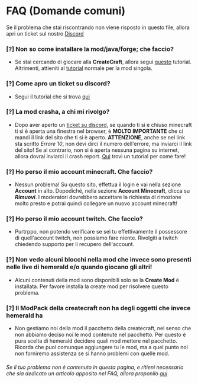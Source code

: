 # FAQ (Domande comuni)

Se il problema che stai riscontrando non viene risposto in questo file, allora apri un ticket sul nostro [Discord](https://discord.gg/hemerald)

### [?] Non so come installare la mod/java/forge; che faccio?
- Se stai cercando di giocare alla **CreateCraft**, allora segui [questo](modpack/CreateCraft.md) tutorial. Altrimenti, attieniti al [tutorial](introduzione/Download.md) normale per la mod singola.
### [?] Come apro un ticket su discord?
- Segui il tutorial che si trova [qui](support/Ticket.md)
### [?] La mod crasha, a chi mi rivolgo?
- Dopo aver aperto un [ticket su discord](support/Ticket.md), se quando ti si è chiuso minecraft ti si è aperta una finestra nel browser, è **MOLTO IMPORTANTE** che ci mandi il link del sito che ti si è aperto. **ATTENZIONE**, anche se nel link sta scritto *Errore 10*, non devi dirci il numero dell'errore, ma inviarci il link del sito! Se al contrario, non si è aperta nessuna pagina su internet, allora dovrai inviarci il crash report. [Qui](https://mod.hemerald.net/wiki/support/Crash.md) trovi un tutorial per come fare!
### [?] Ho perso il mio account minecraft. Che faccio?
- Nessun problema! Su questo sito, effettua il login e vai nella sezione **Account** in alto. Dopodiché, nella sezione **Account Minecraft**, clicca su ***Rimuovi***. I moderatori dovrebbero accettare la richiesta di rimozione molto presto e potrai quindi collegare un nuovo account minecraft!
### [?] Ho perso il mio account twitch. Che faccio?
- Purtrppo, non potendo verificare se sei tu effettivamente il possessore di quell'account twitch, non possiamo fare niente. Rivolgiti a twitch chiedendo supporto per il recupero dell'account.
### [?] Non vedo alcuni blocchi nella mod che invece sono presenti nelle live di hemerald e/o quando giocano gli altri!
- Alcuni contenuti della mod sono disponibili solo se la **Create Mod** è installata. Per favore installa la create mod per risolvere questo problema.
### [?] Il ModPack della createcraft non ha degli oggetti che invece hemerald ha
- Non gestiamo noi della mod il pacchetto della createcraft, nel senso che non abbiamo deciso noi le mod contenute nel pacchetto. Per questo è pura scelta di hemerald decidere quali mod mettere nel pacchetto. Ricorda che puoi comunque aggiungere tu le mod, ma a quel punto noi non forniremo assistenza se si hanno problemi con quelle mod.

###### Se il tuo problema non è contenuto in questa pagina, e ritieni necessario che sia dedicato un articolo apposito nel FAQ, allora proponilo [qui](https://github.com/LIUKRAST/HemeraldProjectsCommunity/issues/new)